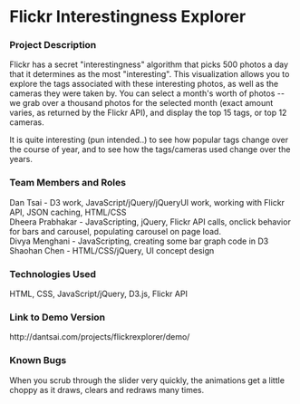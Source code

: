 <h1>Flickr Interestingness Explorer</h1>

<h3>Project Description</h3>
<p>Flickr has a secret "interestingness" algorithm that picks 500 photos a day that it determines as the most "interesting". This visualization allows you to explore the tags associated with these interesting photos, as well as the cameras they were taken by. You can select a month's worth of photos -- we grab over a thousand photos for the selected month (exact amount varies, as returned by the Flickr API), and display the top 15 tags, or top 12 cameras.</p>

<p>It is quite interesting (pun intended..) to see how popular tags change over the course of year, and to see how the tags/cameras used change over the years.</p>

<h3>Team Members and Roles</h3>
<p>Dan Tsai - D3 work, JavaScript/jQuery/jQueryUI work, working with Flickr API, JSON caching, HTML/CSS<br/>
Dheera Prabhakar - JavaScripting, jQuery, Flickr API calls, onclick behavior for bars and carousel, populating carousel on page load.<br />
Divya Menghani - JavaScripting, creating some bar graph code in D3<br />
Shaohan Chen - HTML/CSS/jQuery, UI concept design</p>

<h3>Technologies Used</h3>
<p>HTML, CSS, JavaScript/jQuery, D3.js, Flickr API</p>

<h3>Link to Demo Version</h3>
<p>http://dantsai.com/projects/flickrexplorer/demo/</p>

<h3>Known Bugs</h3>
<p>When you scrub through the slider very quickly, the animations get a little choppy as it draws, clears and redraws many times.</p>
